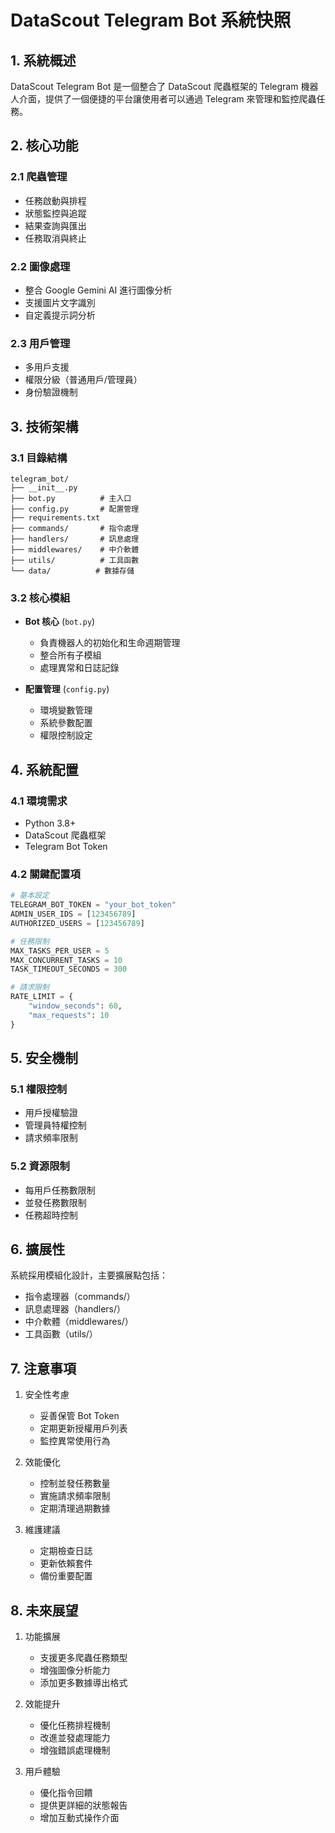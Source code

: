 # DataScout Telegram Bot 系統快照

## 1. 系統概述

DataScout Telegram Bot 是一個整合了 DataScout 爬蟲框架的 Telegram 機器人介面，提供了一個便捷的平台讓使用者可以通過 Telegram 來管理和監控爬蟲任務。

## 2. 核心功能

### 2.1 爬蟲管理
- 任務啟動與排程
- 狀態監控與追蹤
- 結果查詢與匯出
- 任務取消與終止

### 2.2 圖像處理
- 整合 Google Gemini AI 進行圖像分析
- 支援圖片文字識別
- 自定義提示詞分析

### 2.3 用戶管理
- 多用戶支援
- 權限分級（普通用戶/管理員）
- 身份驗證機制

## 3. 技術架構

### 3.1 目錄結構
```
telegram_bot/
├── __init__.py
├── bot.py          # 主入口
├── config.py       # 配置管理
├── requirements.txt
├── commands/       # 指令處理
├── handlers/       # 訊息處理
├── middlewares/    # 中介軟體
├── utils/          # 工具函數
└── data/          # 數據存儲
```

### 3.2 核心模組
- **Bot 核心** (`bot.py`)
  - 負責機器人的初始化和生命週期管理
  - 整合所有子模組
  - 處理異常和日誌記錄

- **配置管理** (`config.py`)
  - 環境變數管理
  - 系統參數配置
  - 權限控制設定

## 4. 系統配置

### 4.1 環境需求
- Python 3.8+
- DataScout 爬蟲框架
- Telegram Bot Token

### 4.2 關鍵配置項
```python
# 基本設定
TELEGRAM_BOT_TOKEN = "your_bot_token"
ADMIN_USER_IDS = [123456789]
AUTHORIZED_USERS = [123456789]

# 任務限制
MAX_TASKS_PER_USER = 5
MAX_CONCURRENT_TASKS = 10
TASK_TIMEOUT_SECONDS = 300

# 請求限制
RATE_LIMIT = {
    "window_seconds": 60,
    "max_requests": 10
}
```

## 5. 安全機制

### 5.1 權限控制
- 用戶授權驗證
- 管理員特權控制
- 請求頻率限制

### 5.2 資源限制
- 每用戶任務數限制
- 並發任務數限制
- 任務超時控制

## 6. 擴展性

系統採用模組化設計，主要擴展點包括：
- 指令處理器（commands/）
- 訊息處理器（handlers/）
- 中介軟體（middlewares/）
- 工具函數（utils/）

## 7. 注意事項

1. 安全性考慮
   - 妥善保管 Bot Token
   - 定期更新授權用戶列表
   - 監控異常使用行為

2. 效能優化
   - 控制並發任務數量
   - 實施請求頻率限制
   - 定期清理過期數據

3. 維護建議
   - 定期檢查日誌
   - 更新依賴套件
   - 備份重要配置

## 8. 未來展望

1. 功能擴展
   - 支援更多爬蟲任務類型
   - 增強圖像分析能力
   - 添加更多數據導出格式

2. 效能提升
   - 優化任務排程機制
   - 改進並發處理能力
   - 增強錯誤處理機制

3. 用戶體驗
   - 優化指令回饋
   - 提供更詳細的狀態報告
   - 增加互動式操作介面
